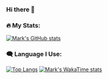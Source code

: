 ### Hi there 👋

<!--
**asir2004/asir2004** is a ✨ _special_ ✨ repository because its `README.md` (this file) appears on your GitHub profile.

Here are some ideas to get you started:

- 🔭 I’m currently working on ...
- 🌱 I’m currently learning ...
- 👯 I’m looking to collaborate on ...
- 🤔 I’m looking for help with ...
- 💬 Ask me about ...
- 📫 How to reach me: ...
- 😄 Pronouns: ...
- ⚡ Fun fact: ...
-->

### 🔥 My Stats:

[![Mark's GitHub stats](https://github-readme-stats.vercel.app/api?username=asir2004&show_icons=true)](https://github.com/anuraghazra/github-readme-stats)

### 🗨️ Language I Use:

[![Top Langs](https://github-readme-stats.vercel.app/api/top-langs/?username=asir2004)](https://github.com/anuraghazra/github-readme-stats)
[![Mark's WakaTime stats](https://github-readme-stats.vercel.app/api/wakatime?username=smallwhite2017@gmail.com)](https://github.com/anuraghazra/github-readme-stats)
